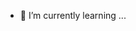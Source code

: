 <!---- 👋 Hi, I’m @rolandbeat
<!---- 👀 I’m interested in ...--->
- 🌱 I’m currently learning ...
<!----- 💞️ I’m looking to collaborate on ...--->
<!----- 📫 How to reach me ...--->
<!----- 😄 Pronouns: ...--->
<!----- ⚡ Fun fact: ...--->

<!---
rolandbeat/rolandbeat is a ✨ special ✨ repository because its `README.md` (this file) appears on your GitHub profile.
You can click the Preview link to take a look at your changes.
--->
